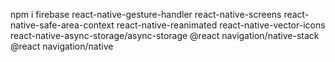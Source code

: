 
npm i firebase
react-native-gesture-handler
react-native-screens
react-native-safe-area-context
react-native-reanimated
react-native-vector-icons
react-native-async-storage/async-storage
@react navigation/native-stack
@react navigation/native
